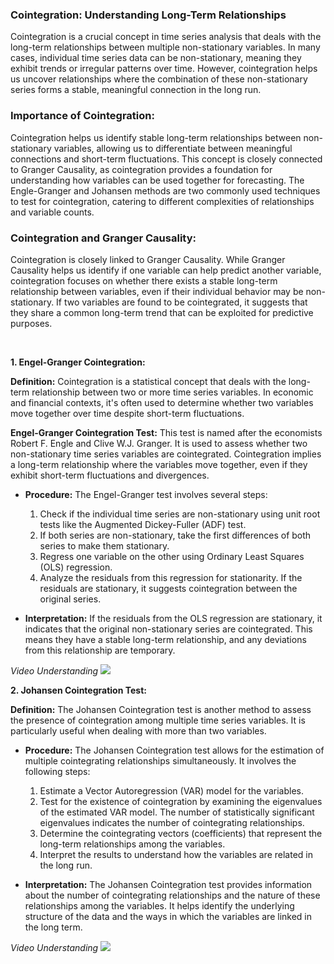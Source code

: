 
### **Cointegration: Understanding Long-Term Relationships**

Cointegration is a crucial concept in time series analysis that deals with the long-term relationships between multiple non-stationary variables. In many cases, individual time series data can be non-stationary, meaning they exhibit trends or irregular patterns over time. However, cointegration helps us uncover relationships where the combination of these non-stationary series forms a stable, meaningful connection in the long run.

### **Importance of Cointegration:**

Cointegration helps us identify stable long-term relationships between non-stationary variables, allowing us to differentiate between meaningful connections and short-term fluctuations. This concept is closely connected to Granger Causality, as cointegration provides a foundation for understanding how variables can be used together for forecasting. The Engle-Granger and Johansen methods are two commonly used techniques to test for cointegration, catering to different complexities of relationships and variable counts.

### **Cointegration and Granger Causality:**

Cointegration is closely linked to Granger Causality. While Granger Causality helps us identify if one variable can help predict another variable, cointegration focuses on whether there exists a stable long-term relationship between variables, even if their individual behavior may be non-stationary. If two variables are found to be cointegrated, it suggests that they share a common long-term trend that can be exploited for predictive purposes.

<br>

**1. Engel-Granger Cointegration:**

**Definition:** Cointegration is a statistical concept that deals with the long-term relationship between two or more time series variables. In economic and financial contexts, it's often used to determine whether two variables move together over time despite short-term fluctuations.

**Engel-Granger Cointegration Test:** This test is named after the economists Robert F. Engle and Clive W.J. Granger. It is used to assess whether two non-stationary time series variables are cointegrated. Cointegration implies a long-term relationship where the variables move together, even if they exhibit short-term fluctuations and divergences.

- **Procedure:** The Engel-Granger test involves several steps:

    1. Check if the individual time series are non-stationary using unit root tests like the Augmented Dickey-Fuller (ADF) test.
    2. If both series are non-stationary, take the first differences of both series to make them stationary.
    3. Regress one variable on the other using Ordinary Least Squares (OLS) regression.
    4. Analyze the residuals from this regression for stationarity. If the residuals are stationary, it suggests cointegration between the original series.

- **Interpretation:** If the residuals from the OLS regression are stationary, it indicates that the original non-stationary series are cointegrated. This means they have a stable long-term relationship, and any deviations from this relationship are temporary.

*Video Understanding*
![](https://youtu.be/V9v_XRfTAKA?si=DvU4Gqipt7CBEgiY)


**2. Johansen Cointegration Test:**

**Definition:** The Johansen Cointegration test is another method to assess the presence of cointegration among multiple time series variables. It is particularly useful when dealing with more than two variables.

- **Procedure:** The Johansen Cointegration test allows for the estimation of multiple cointegrating relationships simultaneously. It involves the following steps:

    1. Estimate a Vector Autoregression (VAR) model for the variables.
    2. Test for the existence of cointegration by examining the eigenvalues of the estimated VAR model. The number of statistically significant eigenvalues indicates the number of cointegrating relationships.
    3. Determine the cointegrating vectors (coefficients) that represent the long-term relationships among the variables.
    4. Interpret the results to understand how the variables are related in the long run.

- **Interpretation:** The Johansen Cointegration test provides information about the number of cointegrating relationships and the nature of these relationships among the variables. It helps identify the underlying structure of the data and the ways in which the variables are linked in the long term.


*Video Understanding*
![](https://www.youtube.com/watch?v=TB4m9M1sIJ0&list=PL92YnqQQ1gbhUVYZnIzIDzYt3TG4j75Do&index=53&ab_channel=CrunchEconometrix)

